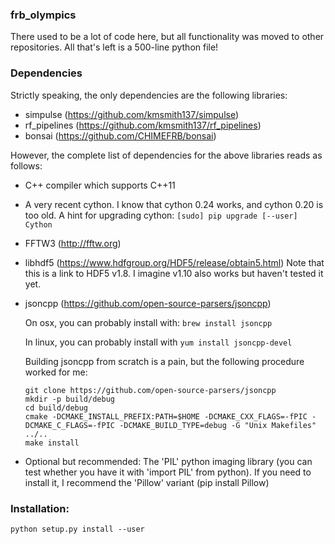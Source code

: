 ### frb_olympics

There used to be a lot of code here, but all functionality was moved to other repositories.
All that's left is a 500-line python file!

### Dependencies

Strictly speaking, the only dependencies are the following libraries:

   - simpulse (https://github.com/kmsmith137/simpulse)
   - rf_pipelines (https://github.com/kmsmith137/rf_pipelines)
   - bonsai (https://github.com/CHIMEFRB/bonsai)

However, the complete list of dependencies for the above libraries reads as follows:

   - C++ compiler which supports C++11

   - A very recent cython.  I know that cython 0.24 works, and cython 0.20 is too old.
     A hint for upgrading cython: `[sudo] pip upgrade [--user] Cython`


   - FFTW3 (http://fftw.org)

   - libhdf5 (https://www.hdfgroup.org/HDF5/release/obtain5.html)
     Note that this is a link to HDF5 v1.8.  I imagine v1.10 also works but haven't tested it yet.

   - jsoncpp (https://github.com/open-source-parsers/jsoncpp)

     On osx, you can probably install with: `brew install jsoncpp`
 
     In linux, you can probably install with `yum install jsoncpp-devel`

     Building jsoncpp from scratch is a pain, but the following procedure worked for me:
     ```
     git clone https://github.com/open-source-parsers/jsoncpp
     mkdir -p build/debug
     cd build/debug
     cmake -DCMAKE_INSTALL_PREFIX:PATH=$HOME -DCMAKE_CXX_FLAGS=-fPIC -DCMAKE_C_FLAGS=-fPIC -DCMAKE_BUILD_TYPE=debug -G "Unix Makefiles" ../..
     make install
     ```

   - Optional but recommended: The 'PIL' python imaging library (you can test whether you have 
     it with 'import PIL' from python).  If you need to install it, I recommend the 'Pillow' 
     variant (pip install Pillow)

### Installation:

```
python setup.py install --user
```
